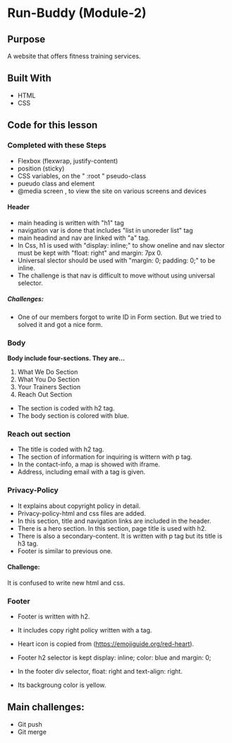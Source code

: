 # Run-Buddy (Module-2)

## Purpose
A website that offers fitness training services.

## Built With
* HTML
* CSS

## Code for this lesson
### Completed with these Steps
* Flexbox (flexwrap, justify-content)
* position (sticky)
* CSS variables, on the " :root " pseudo-class
* pueudo class and element
* @media screen , to view the site on various screens and devices

#### Header
* main heading is written with "h1" tag
* navigation var is done that includes "list in unoreder list" tag
* main headind and nav are linked with "a" tag.
* In Css, h1 is used with "display: inline;" to show oneline and nav slector must be kept   with "float: right" and margin: 7px 0.
* Universal slector should be used with "margin: 0; padding: 0;" to be inline.
* The challenge is that nav is difficult to move without using universal selector.

##### Challenges:
* One of our members forgot to write ID in Form section. But we tried to solved it and got a nice form.


### Body
**Body include four-sections. They are...**
1. What We Do Section
2. What You Do Section
3. Your Trainers Section
4. Reach Out Section
* The section is coded with h2 tag.
* The body section is colored with blue.

### Reach out section
* The title is coded with h2 tag.
* The section of information for inquiring is wittern with p tag. 
* In the contact-info, a map is showed with iframe.
* Address, including email with a tag is given.

### Privacy-Policy
* It explains about copyright policy in detail.
* Privacy-policy-html and css files are added.
* In this section, title and navigation links are included in the header.
* There is a hero section. In this section, page title is used with h2.
* There is also a secondary-content. It is written with p tag but its title is h3 tag.
* Footer is similar to previous one.
  
#### Challenge:
It is confused to write new html and css.

### Footer
* Footer is written with h2.
* It includes copy right policy written with a tag.
* Heart icon is copied from (https://emojiguide.org/red-heart).

* Footer h2 selector is kept display: inline; color: blue and margin: 0;
* In the footer div selector, float: right and text-align: right.
* Its backgroung color is yellow.


## Main challenges: 
* Git push
* Git merge

